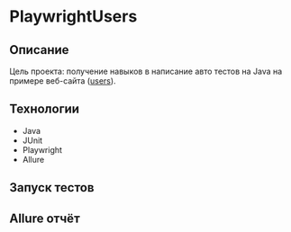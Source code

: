 # PlaywrightUsers

## Описание

Цель проекта: получение навыков в написание авто тестов на Java
на примере веб-сайта (<a href="http://users.bugred.ru/">users</a>).

## Технологии

- Java
- JUnit
- Playwright
- Allure

## Запуск тестов

## Allure отчёт
